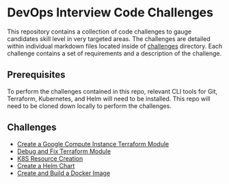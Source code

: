 # DevOps Interview Code Challenges

This repository contains a collection of code challenges to gauge candidates skill level in very targeted areas. The challenges are detailed within individual markdown files located inside of [challenges](challenges) directory. Each challenge contains a set of requirements and a description of the challenge.

## Prerequisites

To perform the challenges contained in this repo, relevant CLI tools for Git, Terraform, Kubernetes, and Helm will need to be installed. This repo will need to be cloned down locally to perform the challenges.

## Challenges

- [Create a Google Compute Instance Terraform Module](challenges/create-a-gce-terraform-module.md)
- [Debug and Fix Terraform Module](challenges/fix-terraform-module.md)
- [K8S Resource Creation](challenges/k8s-resource-creation.md)
- [Create a Helm Chart](challenges/create-a-helm-chart.md)
- [Create and Build a Docker Image](challenges/create-and-build-docker-image.md)
